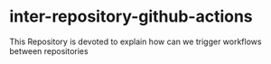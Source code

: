 # inter-repository-github-actions
This Repository is devoted to explain how can we trigger workflows between repositories

